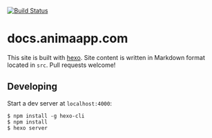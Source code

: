 [![Build Status](https://travis-ci.org/AnimaApp/docs.svg?branch=master)](https://travis-ci.org/AnimaApp/docs)

# docs.animaapp.com

This site is built with [hexo](http://hexo.io/). Site content is written in Markdown format located in `src`. Pull requests welcome!

## Developing

Start a dev server at `localhost:4000`:

```
$ npm install -g hexo-cli
$ npm install
$ hexo server
```
